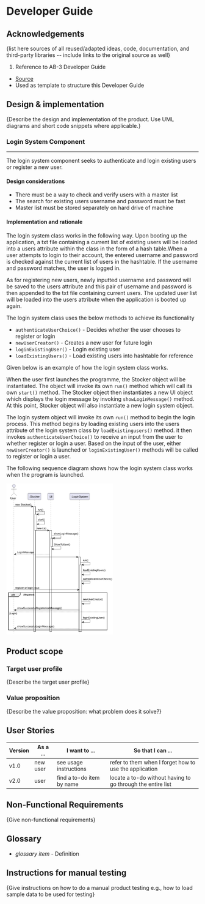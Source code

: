 # Developer Guide

## Acknowledgements

{list here sources of all reused/adapted ideas, code, documentation, and third-party libraries -- include links to the original source as well}

1. Reference to AB-3 Developer Guide

* [Source](https://se-education.org/addressbook-level3/DeveloperGuide.html#proposed-undoredo-feature)
* Used as template to structure this Developer Guide

## Design & implementation

{Describe the design and implementation of the product. Use UML diagrams and short code snippets where applicable.}

### Login System Component

---
The login system component seeks to authenticate and login existing users or register a new user.

#### Design considerations

* There must be a way to check and verify users with a master list
* The search for existing users username and password must be fast
* Master list must be stored separately on hard drive of machine

#### Implementation and rationale
The login system class works in the following way. Upon booting up the application, a txt file 
containing a current list of existing users will be loaded into a users attribute within the class in the form of a hash 
table.When a user attempts to login to their account, the entered username and password is checked against
the current list of users in the hashtable. If the username and password matches, the user is logged in.

As for registering new users, newly inputted username and password will be saved to the users attribute and this
pair of username and password is then appended to the txt file containing current users. The updated user list will be
loaded into the users attribute when the application is booted up again.

The login system class uses the below methods to achieve its functionality

*  `authenticateUserChoice()` - Decides whether the user chooses to register or login
*  `newUserCreator()` - Creates a new user for future login
*  `loginExistingUser()` - Login existing user
*  `loadExistingUsers()` - Load existing users into hashtable for reference

Given below is an example of how the login system class works.

When the user first launches the programme, the Stocker object will be instantiated. The object will
invoke its own `run()` method which will call its own `start()` method. The Stocker object then instantiates a 
new UI object which displays the login message by invoking `showLoginMessage()` method. At this point, Stocker object 
will also instantiate a new login system object.

The login system object will invoke its own `run()` method to begin the login process. This method begins by loading 
existing users into the users attribute of the login system class by `loadExistingusers()` method. it then invokes 
`authenticateUserChoice()` to receive an input from the user to whether register or login a user. Based on the input of
the user, either `newUserCreator()` is launched or `loginExistingUser()` methods will be called to register or login a 
user.

The following sequence diagram shows how the login system class works when the program is launched.

<img src="UML Diagrams/StockerToLoginSystem.png" width="280">

## Product scope
### Target user profile

{Describe the target user profile}

### Value proposition

{Describe the value proposition: what problem does it solve?}

## User Stories

|Version| As a ... | I want to ... | So that I can ...|
|--------|----------|---------------|------------------|
|v1.0|new user|see usage instructions|refer to them when I forget how to use the application|
|v2.0|user|find a to-do item by name|locate a to-do without having to go through the entire list|

## Non-Functional Requirements

{Give non-functional requirements}

## Glossary

* *glossary item* - Definition

## Instructions for manual testing

{Give instructions on how to do a manual product testing e.g., how to load sample data to be used for testing}
